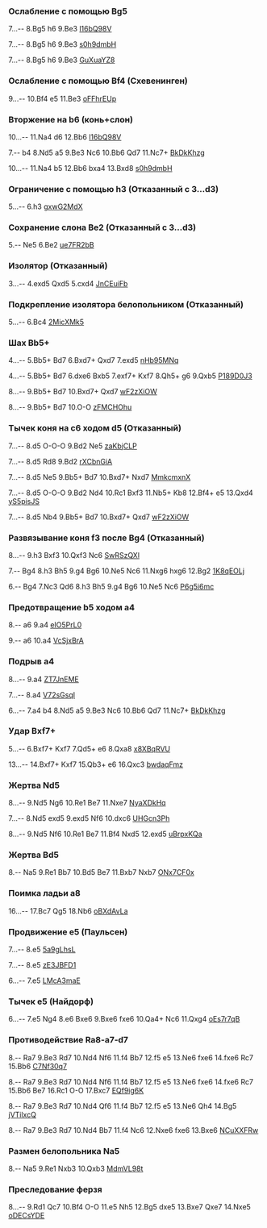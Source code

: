 ### Ослабление с помощью Bg5

7...-- 8.Bg5 h6 9.Be3 [l16bQ98V](https://lichess.org/l16bQ98V)<fen value="r1bqkb1r/1p1pnppp/p1n1p3/8/2B1P3/2N2N2/PP3PPP/R1BQ1RK1 b kq - 2 7"/><fend/>

7...-- 8.Bg5 h6 9.Be3 [s0h9dmbH](https://lichess.org/s0h9dmbH)<fen value="r1bqkb1r/1p1pnppp/p1n1p3/8/2B1P3/2N2N2/PP3PPP/R1BQ1RK1 b kq - 4 7"/><fend/>

7...-- 8.Bg5 h6 9.Be3 [GuXuaYZ8](https://lichess.org/GuXuaYZ8)<fen value="rnbqkb1r/1p2nppp/p2pp3/8/2B1P3/2N2N2/PP3PPP/R1BQ1RK1 b kq - 2 7"/><fend/>

### Ослабление с помощью Bf4 (Схевенинген)

9...-- 10.Bf4 e5 11.Be3 [oFFhrEUp](https://lichess.org/oFFhrEUp)<fen value="r1b1k2r/pp2bppp/2nppn2/q7/2B1P3/2N2N2/PP2QPPP/R1BR2K1 b kq - 8 9"/><fend/>

### Вторжение на b6 (конь+слон)

10...-- 11.Na4 d6 12.Bb6 [l16bQ98V](https://lichess.org/l16bQ98V)<fen value="r1bqk2r/1p1pbpp1/p1n1p1np/8/4P3/1BN1BN2/PP3PPP/R2Q1RK1 b kq - 4 10"/><fend/>

7.-- b4 8.Nd5 a5 9.Be3 Nc6 10.Bb6 Qd7 11.Nc7+ [BkDkKhzg](https://lichess.org/BkDkKhzg)<fen value="rnbqkbnr/4pppp/p2p4/1p6/P3P3/2NB1N2/1P3PPP/R1BQK2R w KQkq - 0 7"/><fend/>

10...-- 11.Na4 b5 12.Bb6 bxa4 13.Bxd8 [s0h9dmbH](https://lichess.org/s0h9dmbH)<fen value="r1bqk2r/1p1pbpp1/p1n1p1np/8/4P3/1BN1BN2/PP3PPP/R2Q1RK1 b kq - 4 10"/><fend/>

### Ограничение с помощью h3 (Отказанный с 3...d3)

5...-- 6.h3 [gxwG2MdX](https://lichess.org/gxwG2MdX)<fen value="rnbqkbnr/1p2pppp/p2p4/8/2P1P3/3B4/PP3PPP/RNBQK1NR b KQkq - 0 5"/><fend/>

### Сохранение слона Be2 (Отказанный с 3...d3)

5.-- Ne5 6.Be2 [ue7FR2bB](https://lichess.org/ue7FR2bB)<fen value="r1bqkbnr/pp1ppppp/2n5/8/2P1P3/3B4/PP3PPP/RNBQK1NR w KQkq - 0 5"/><fend/>

### Изолятор (Отказанный)

3...-- 4.exd5 Qxd5 5.cxd4 [JnCEuiFb](https://lichess.org/JnCEuiFb)<fen value="rnbqkbnr/pp2pppp/8/3p4/3pP3/2P5/PP3PPP/RNBQKBNR b KQkq - 0 3"/><fend/>

### Подкрепление изолятора белопольником (Отказанный)

5...-- 6.Bc4 [2MicXMk5](https://lichess.org/2MicXMk5)<fen value="rnbqkb1r/pp2pppp/5n2/3P4/8/2N5/PP3PPP/R1BQKBNR b KQkq - 1 5"/><fend/>

### Шах Bb5+

4...-- 5.Bb5+ Bd7 6.Bxd7+ Qxd7 7.exd5 [nHb95MNq](https://lichess.org/nHb95MNq)<fen value="rnbqkbnr/pp2pppp/8/3p4/4P3/2PB4/PP3PPP/RNBQK1NR b KQkq - 0 4"/><fend/>

4...-- 5.Bb5+ Bd7 6.dxe6 Bxb5 7.exf7+ Kxf7 8.Qh5+ g6 9.Qxb5 [P189D0J3](https://lichess.org/P189D0J3)<fen value="rnbqkbnr/pp3ppp/4p3/3P4/3p4/2P5/PP3PPP/RNBQKBNR b KQkq - 0 4"/><fend/>

8...-- 9.Bb5+ Bd7 10.Bxd7+ Qxd7 [wF2zXiOW](https://lichess.org/wF2zXiOW)<fen value="r1b1kb1r/pp2pppp/3q1n2/3P4/1n6/2N2N2/PP3PPP/R1BQKB1R b KQkq - 1 8"/><fend/>

8...-- 9.Bb5+ Bd7 10.O-O [zFMCHOhu](https://lichess.org/zFMCHOhu)<fen value="rn1qkbnr/pp2pppp/8/3P4/6b1/2N2N2/PP3PPP/R1BQKB1R b KQkq - 1 8"/><fend/>

### Тычек коня на c6 ходом d5 (Отказанный)

7...-- 8.d5 O-O-O 9.Bd2 Ne5 [zaKbjCLP](https://lichess.org/zaKbjCLP)<fen value="r3kbnr/pp2pppp/2n5/q7/3P2b1/2N2N2/PP3PPP/R1BQKB1R b KQkq - 5 7"/><fend/>

7...-- 8.d5 Rd8 9.Bd2 [rXCbnGiA](https://lichess.org/rXCbnGiA)<fen value="r3kbnr/pp2pppp/2n5/q7/3P2b1/2N2N2/PP3PPP/R1BQKB1R b KQkq - 5 7"/><fend/>

7...-- 8.d5 Ne5 9.Bb5+ Bd7 10.Bxd7+ Nxd7 [MmkcmxnX](https://lichess.org/MmkcmxnX)<fen value="r3kbnr/pp2pppp/2nq4/8/3P2b1/2N2N2/PP3PPP/R1BQKB1R b KQkq - 5 7"/><fend/>

7...-- 8.d5 O-O-O 9.Bd2 Nd4 10.Rc1 Bxf3 11.Nb5+ Kb8 12.Bf4+ e5 13.Qxd4 [yS5pisJS](https://lichess.org/yS5pisJS)<fen value="r3kbnr/pp2pppp/2n5/7q/3P2b1/2N2N2/PP3PPP/R1BQKB1R b KQkq - 5 7"/><fend/>

7...-- 8.d5 Nb4 9.Bb5+ Bd7 10.Bxd7+ Qxd7 [wF2zXiOW](https://lichess.org/wF2zXiOW)<fen value="r1b1kb1r/pp2pppp/2nq1n2/8/3P4/2N2N2/PP3PPP/R1BQKB1R b KQkq - 5 7"/><fend/>

### Развязывание коня f3 после Bg4 (Отказанный)

8...-- 9.h3 Bxf3 10.Qxf3 Nc6 [SwRSzQXl](https://lichess.org/SwRSzQXl)<fen value="rn2kb1r/pp3ppp/4pn2/q7/2BP2b1/2N2N2/PP3PPP/R1BQK2R b KQkq - 0 8"/><fend/>

7.-- Bg4 8.h3 Bh5 9.g4 Bg6 10.Ne5 Nc6 11.Nxg6 hxg6 12.Bg2 [1K8qEOLj](https://lichess.org/1K8qEOLj)<fen value="rnb1kb1r/pp2pppp/3q1n2/8/3P4/2N2N2/PP3PPP/R1BQKB1R w KQkq - 4 7"/><fend/>

6.-- Bg4 7.Nc3 Qd6 8.h3 Bh5 9.g4 Bg6 10.Ne5 Nc6 [P6g5i6mc](https://lichess.org/P6g5i6mc)<fen value="rnb1kb1r/pp2pppp/5n2/3q4/3P4/5N2/PP3PPP/RNBQKB1R w KQkq - 2 6"/><fend/>

### Предотвращение b5 ходом a4

8.-- a6 9.a4 [eIO5PrL0](https://lichess.org/eIO5PrL0)<fen value="rnbq1rk1/pp2bppp/3ppn2/8/3PP3/2N2N2/PP2BPPP/R1BQ1RK1 w - - 5 8"/><fend/>

9.-- a6 10.a4 [VcSjxBrA](https://lichess.org/VcSjxBrA)<fen value="r1bq1rk1/pp2ppbp/2np1np1/8/3PP3/2N2N1P/PP2BPP1/R1BQ1RK1 w - - 6 9"/><fend/>

### Подрыв a4

8...-- 9.a4 [ZT7JnEME](https://lichess.org/ZT7JnEME)<fen value="r2qkbnr/1b1p1ppp/p1n1p3/1p6/4P3/1BN2N2/PP3PPP/R1BQ1RK1 b kq - 2 8"/><fend/>

7...-- 8.a4 [V72sGsqI](https://lichess.org/V72sGsqI)<fen value="rn1qkbnr/1b2pppp/p2p4/1p6/4P3/2NB1N2/PP3PPP/R1BQ1RK1 b kq - 0 7"/><fend/>

6...-- 7.a4 b4 8.Nd5 a5 9.Be3 Nc6 10.Bb6 Qd7 11.Nc7+ [BkDkKhzg](https://lichess.org/BkDkKhzg)<fen value="rnbqkbnr/4pppp/p2p4/1p6/4P3/2NB1N2/PP3PPP/R1BQK2R b KQkq - 0 6"/><fend/>

### Удар Bxf7+

5...-- 6.Bxf7+ Kxf7 7.Qd5+ e6 8.Qxa8 [x8XBqRVU](https://lichess.org/x8XBqRVU)<fen value="rnbqkbnr/3ppppp/p7/1p6/2B1P3/2N5/PP3PPP/R1BQK1NR b KQkq - 0 5"/><fend/>

13...-- 14.Bxf7+ Kxf7 15.Qb3+ e6 16.Qxc3 [bwdaqFmz](https://lichess.org/bwdaqFmz)<fen value="1rbqk2r/3ppp1p/p1n3pB/1p6/4P3/1Bb2N2/P4PPP/1R1Q1RK1 b k - 2 13"/><fend/>

### Жертва Nd5

8...-- 9.Nd5 Ng6 10.Re1 Be7 11.Nxe7 [NyaXDkHq](https://lichess.org/NyaXDkHq)<fen value="rn1qkb1r/1b1pnppp/p3p3/1p6/4P3/1BN2N2/PP3PPP/R1BQ1RK1 b kq - 4 8"/><fend/>

7...-- 8.Nd5 exd5 9.exd5 Nf6 10.dxc6 [UHGcn3Ph](https://lichess.org/UHGcn3Ph)<fen value="r1bqk1nr/1p1p1ppp/p1n1p3/8/1bB1P3/2N2N2/PP3PPP/R1BQ1RK1 b kq - 4 7"/><fend/>

8...-- 9.Nd5 Nf6 10.Re1 Be7 11.Bf4 Nxd5 12.exd5 [uBrpxKQa](https://lichess.org/uBrpxKQa)<fen value="rn1qkbnr/1b1p1ppp/p3p3/8/1p2P3/1BN2N2/PP3PPP/R1BQ1RK1 b kq - 0 8"/><fend/>

### Жертва Bd5

8.-- Na5 9.Re1 Bb7 10.Bd5 Be7 11.Bxb7 Nxb7 [ONx7CF0x](https://lichess.org/ONx7CF0x)<fen value="r1bqkbnr/3p1ppp/p1n1p3/1p6/4P3/1BN2N2/PP3PPP/R1BQ1RK1 w kq - 3 8"/><fend/>

### Поимка ладьи a8

16...-- 17.Bc7 Qg5 18.Nb6 [oBXdAvLa](https://lichess.org/oBXdAvLa)<fen value="r1b2rk1/1p2bppp/p3pn2/q3B3/N7/1B6/PP2QPPP/2RR2K1 b - - 7 16"/><fend/>

### Продвижение e5 (Паульсен)

7...-- 8.e5 [5a9gLhsL](https://lichess.org/5a9gLhsL)<fen value="rn1qkbnr/1b1p1ppp/p3p3/1p6/4P3/2NB1N2/PP3PPP/R1BQ1RK1 b kq - 0 7"/><fend/>

7...-- 8.e5 [zE3JBFD1](https://lichess.org/zE3JBFD1)<fen value="rn1qkbnr/1b1p1ppp/p3p3/1p6/4P3/2NB1N2/PP3PPP/R1BQ1RK1 b kq - 2 7"/><fend/>

6...-- 7.e5 [LMcA3maE](https://lichess.org/LMcA3maE)<fen value="rnbqk1nr/1p1p1ppp/p3p3/2b5/2B1P3/2N2N2/PP3PPP/R1BQK2R b KQkq - 2 6"/><fend/>

### Тычек e5 (Найдорф)

6...-- 7.e5 Ng4 8.e6 Bxe6 9.Bxe6 fxe6 10.Qa4+ Nc6 11.Qxg4 [oEs7r7qB](https://lichess.org/oEs7r7qB)<fen value="rnbqkb1r/1p2pppp/p2p1n2/8/2B1P3/2N2N2/PP3PPP/R1BQK2R b KQkq - 2 6"/><fend/>

### Противодействие Ra8-a7-d7

8.-- Ra7 9.Be3 Rd7 10.Nd4 Nf6 11.f4 Bb7 12.f5 e5 13.Ne6 fxe6 14.fxe6 Rc7 15.Bb6 [C7Nf30q7](https://lichess.org/C7Nf30q7)<fen value="rnbqkbnr/5ppp/p2pp3/1p6/4P3/1BN2N2/PP3PPP/R1BQ1RK1 w kq - 1 8"/><fend/>

8.-- Ra7 9.Be3 Rd7 10.Nd4 Nf6 11.f4 Bb7 12.f5 e5 13.Ne6 fxe6 14.fxe6 Rc7 15.Bb6 Be7 16.Rc1 O-O 17.Bxc7 [EQf9ig6K](https://lichess.org/EQf9ig6K)<fen value="rnbqkbnr/5ppp/p2pp3/1p6/4P3/1BN2N2/PP3PPP/R1BQ1RK1 w kq - 1 8"/><fend/>

8.-- Ra7 9.Be3 Rd7 10.Nd4 Qf6 11.f4 Bb7 12.f5 e5 13.Ne6 Qh4 14.Bg5 [jVTilxcQ](https://lichess.org/jVTilxcQ)<fen value="rnbqkbnr/5ppp/p2pp3/1p6/4P3/1BN2N2/PP3PPP/R1BQ1RK1 w kq - 1 8"/><fend/>

8.-- Ra7 9.Be3 Rd7 10.Nd4 Bb7 11.f4 Nc6 12.Nxe6 fxe6 13.Bxe6 [NCuXXFRw](https://lichess.org/NCuXXFRw)<fen value="rnbqkbnr/5ppp/p2pp3/1p6/4P3/1BN2N2/PP3PPP/R1BQ1RK1 w kq - 1 8"/><fend/>

### Размен белопольника Na5

8.-- Na5 9.Re1 Nxb3 10.Qxb3 [MdmVL98t](https://lichess.org/MdmVL98t)<fen value="r1bqkbnr/3p1ppp/p1n1p3/1p6/4P3/1BN2N2/PP3PPP/R1BQ1RK1 w kq - 3 8"/><fend/>

### Преследование ферзя

8...-- 9.Rd1 Qc7 10.Bf4 O-O 11.e5 Nh5 12.Bg5 dxe5 13.Bxe7 Qxe7 14.Nxe5 [oDECsYDE](https://lichess.org/oDECsYDE)<fen value="rnbqk2r/1p2bppp/p2ppn2/8/2B1P3/2N2N2/PP2QPPP/R1B2RK1 b kq - 4 8"/><fend/>